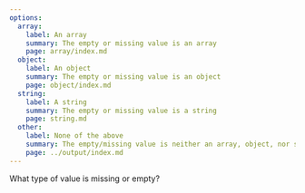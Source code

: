 ```yaml
---
options:
  array:
    label: An array
    summary: The empty or missing value is an array
    page: array/index.md
  object:
    label: An object
    summary: The empty or missing value is an object
    page: object/index.md
  string:
    label: A string
    summary: The empty or missing value is a string
    page: string.md
  other:
    label: None of the above
    summary: The empty/missing value is neither an array, object, nor string
    page: ../output/index.md
---
```


What type of value is missing or empty?
